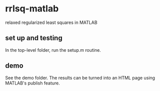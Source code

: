 # rrlsq-matlab
relaxed regularized least squares in MATLAB

## set up and testing
In the top-level folder, run the setup.m routine.

## demo
See the demo folder. The results can be 
turned into an HTML page using MATLAB's
publish feature.